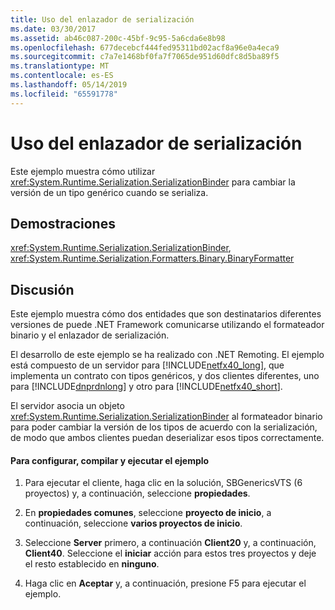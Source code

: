 ```yaml
---
title: Uso del enlazador de serialización
ms.date: 03/30/2017
ms.assetid: ab46c087-200c-45bf-9c95-5a6cda6e8b98
ms.openlocfilehash: 677decebcf444fed95311bd02acf8a96e0a4eca9
ms.sourcegitcommit: c7a7e1468bf0fa7f7065de951d60dfc8d5ba89f5
ms.translationtype: MT
ms.contentlocale: es-ES
ms.lasthandoff: 05/14/2019
ms.locfileid: "65591778"
---
```

# <a name="usage-of-serialization-binder"></a>Uso del enlazador de serialización
Este ejemplo muestra cómo utilizar <xref:System.Runtime.Serialization.SerializationBinder> para cambiar la versión de un tipo genérico cuando se serializa.  
  
## <a name="demonstrates"></a>Demostraciones  
 <xref:System.Runtime.Serialization.SerializationBinder>, <xref:System.Runtime.Serialization.Formatters.Binary.BinaryFormatter>  
  
## <a name="discussion"></a>Discusión  
 Este ejemplo muestra cómo dos entidades que son destinatarios diferentes versiones de puede .NET Framework comunicarse utilizando el formateador binario y el enlazador de serialización.  
  
 El desarrollo de este ejemplo se ha realizado con .NET Remoting. El ejemplo está compuesto de un servidor para [!INCLUDE[netfx40_long](../../../../includes/netfx40-long-md.md)], que implementa un contrato con tipos genéricos, y dos clientes diferentes, uno para [!INCLUDE[dnprdnlong](../../../../includes/dnprdnlong-md.md)] y otro para [!INCLUDE[netfx40_short](../../../../includes/netfx40-short-md.md)].  
  
 El servidor asocia un objeto <xref:System.Runtime.Serialization.SerializationBinder> al formateador binario para poder cambiar la versión de los tipos de acuerdo con la serialización, de modo que ambos clientes puedan deserializar esos tipos correctamente.  
  
#### <a name="to-set-up-build-and-run-the-sample"></a>Para configurar, compilar y ejecutar el ejemplo  
  
1. Para ejecutar el cliente, haga clic en la solución, SBGenericsVTS (6 proyectos) y, a continuación, seleccione **propiedades**.  
  
2. En **propiedades comunes**, seleccione **proyecto de inicio**, a continuación, seleccione **varios proyectos de inicio**.  
  
3. Seleccione **Server** primero, a continuación **Client20** y, a continuación, **Client40**. Seleccione el **iniciar** acción para estos tres proyectos y deje el resto establecido en **ninguno**.  
  
4. Haga clic en **Aceptar** y, a continuación, presione F5 para ejecutar el ejemplo.
